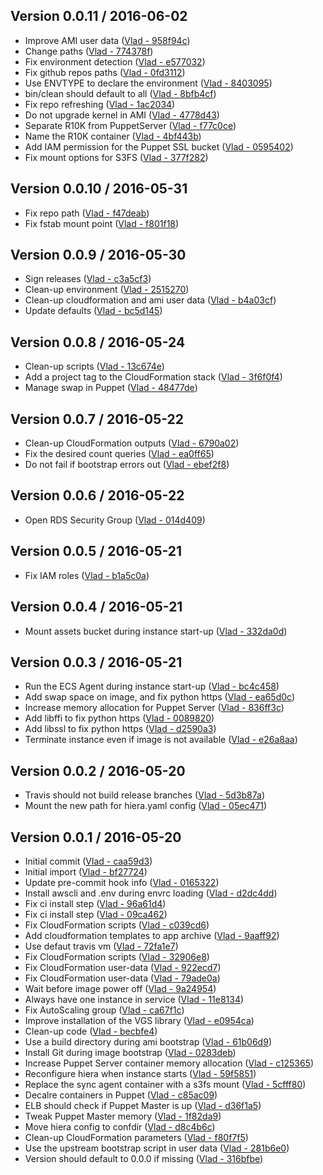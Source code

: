 ## Version 0.0.11 / 2016-06-02
  * Improve AMI user data ([Vlad - 958f94c](https://github.com/vghn/puppet_stk/commit/958f94ce88126410d962aa8a218bd2355207d56b))
  * Change paths ([Vlad - 774378f](https://github.com/vghn/puppet_stk/commit/774378f081e080ff4caf5fc7510c2088027af105))
  * Fix environment detection ([Vlad - e577032](https://github.com/vghn/puppet_stk/commit/e577032a50de71c9651c3f863fe12e5c645d91df))
  * Fix github repos paths ([Vlad - 0fd3112](https://github.com/vghn/puppet_stk/commit/0fd3112b46bd7d98817a84b93f83c3618211b8aa))
  * Use ENVTYPE to declare the environment ([Vlad - 8403095](https://github.com/vghn/puppet_stk/commit/8403095613113898cf80e518259864c3647473f2))
  * bin/clean should default to all ([Vlad - 8bfb4cf](https://github.com/vghn/puppet_stk/commit/8bfb4cf6dab501c3e8235f3c151d0e1d9b08425a))
  * Fix repo refreshing ([Vlad - 1ac2034](https://github.com/vghn/puppet_stk/commit/1ac20349f1c694e190c8debf9a481b14238641c8))
  * Do not upgrade kernel in AMI ([Vlad - 4778d43](https://github.com/vghn/puppet_stk/commit/4778d432ae2e8b32ca5d7ee482955885c108014b))
  * Separate R10K from PuppetServer ([Vlad - f77c0ce](https://github.com/vghn/puppet_stk/commit/f77c0ce6307799f83c9cf111352e25be28dd4c8e))
  * Name the R10K container ([Vlad - 4bf443b](https://github.com/vghn/puppet_stk/commit/4bf443b1ca4493ead8042e2e4c01011e095ec275))
  * Add IAM permission for the Puppet SSL bucket ([Vlad - 0595402](https://github.com/vghn/puppet_stk/commit/0595402273988c59d912ad0a002a57007093998e))
  * Fix mount options for S3FS ([Vlad - 377f282](https://github.com/vghn/puppet_stk/commit/377f2828b3c4e5cecaefdf49c69e1e2a961627bb))

## Version 0.0.10 / 2016-05-31
  * Fix repo path ([Vlad - f47deab](https://github.com/vghn/puppet_stk/commit/f47deab514b979992cd84e65923eeb17cac1db67))
  * Fix fstab mount point ([Vlad - f801f18](https://github.com/vghn/puppet_stk/commit/f801f18292233b9dc00d4215677493ddaea1675f))

## Version 0.0.9 / 2016-05-30
  * Sign releases ([Vlad - c3a5cf3](https://github.com/vghn/puppet_stk/commit/c3a5cf37ad1631971c5ad3c3f859bd96fadcb5db))
  * Clean-up environment ([Vlad - 2515270](https://github.com/vghn/puppet_stk/commit/25152703ba66549ce5696d3b00840fe06fe8215d))
  * Clean-up cloudformation and ami user data ([Vlad - b4a03cf](https://github.com/vghn/puppet_stk/commit/b4a03cf57fe5b0bcd15e6fbd810c2fac324c3e11))
  * Update defaults ([Vlad - bc5d145](https://github.com/vghn/puppet_stk/commit/bc5d1455b3c7a9140c8a15d4cc2991a2594f2846))

## Version 0.0.8 / 2016-05-24
  * Clean-up scripts ([Vlad - 13c674e](https://github.com/vghn/puppet_stk/commit/13c674eb6bfd471133dc1ce34e68a0a35f7d35f0))
  * Add a project tag to the CloudFormation stack ([Vlad - 3f6f0f4](https://github.com/vghn/puppet_stk/commit/3f6f0f4ce85a6ed9b8f0bda92b76c03e610423d5))
  * Manage swap in Puppet ([Vlad - 48477de](https://github.com/vghn/puppet_stk/commit/48477de83324519494087d01ea3fd2d952ec8fdf))

## Version 0.0.7 / 2016-05-22
  * Clean-up CloudFormation outputs ([Vlad - 6790a02](https://github.com/vghn/puppet_stk/commit/6790a02418da8bc81f91c36f4ac575d3ed1968e5))
  * Fix the desired count queries ([Vlad - ea0ff65](https://github.com/vghn/puppet_stk/commit/ea0ff6533bfccf4b13f9110517ab259ed0523937))
  * Do not fail if bootstrap errors out ([Vlad - ebef2f8](https://github.com/vghn/puppet_stk/commit/ebef2f8c18ef3961361e4b9ba7ffa13dd75ba456))

## Version 0.0.6 / 2016-05-22
  * Open RDS Security Group ([Vlad - 014d409](https://github.com/vghn/puppet_stk/commit/014d409af036fcba7eacbdfb43deb12cd9383e44))

## Version 0.0.5 / 2016-05-21
  * Fix IAM roles ([Vlad - b1a5c0a](https://github.com/vghn/puppet_stk/commit/b1a5c0a045dc88280ac3f461d6f455a6fcdb9280))

## Version 0.0.4 / 2016-05-21
  * Mount assets bucket during instance start-up ([Vlad - 332da0d](https://github.com/vghn/puppet_stk/commit/332da0dd4a57506e59cab2c3b433e996511ba8b5))

## Version 0.0.3 / 2016-05-21
  * Run the ECS Agent during instance start-up ([Vlad - bc4c458](https://github.com/vghn/puppet_stk/commit/bc4c4587e74592f29529aa863e802a84d4d34ad8))
  * Add swap space on image, and fix python https ([Vlad - ea65d0c](https://github.com/vghn/puppet_stk/commit/ea65d0c016c0592a5a37854e7f0a4614c79dd1c6))
  * Increase memory allocation for Puppet Server ([Vlad - 836ff3c](https://github.com/vghn/puppet_stk/commit/836ff3cdae1e214616d356084b8e3d9434d0861c))
  * Add libffi to fix python https ([Vlad - 0089820](https://github.com/vghn/puppet_stk/commit/0089820899525ae0944744019d37e0fd56f784ab))
  * Add libssl to fix python https ([Vlad - d2590a3](https://github.com/vghn/puppet_stk/commit/d2590a368209eff01303e331c81cc2c7ec2e8b2b))
  * Terminate instance even if image is not available ([Vlad - e26a8aa](https://github.com/vghn/puppet_stk/commit/e26a8aae5551d3e280453dbc591de9cedd6baeb9))

## Version 0.0.2 / 2016-05-20
  * Travis should not build release branches ([Vlad - 5d3b87a](https://github.com/vghn/puppet_stk/commit/5d3b87a1f750bb7d74d3827189139bb10a58c791))
  * Mount the new path for hiera.yaml config ([Vlad - 05ec471](https://github.com/vghn/puppet_stk/commit/05ec471aa9cd12be589a14bdf72ae299eace85b8))

## Version 0.0.1 / 2016-05-20
  * Initial commit ([Vlad - caa59d3](https://github.com/vghn/puppet_stk/commit/caa59d332b3c87287f43c8ee9c9c10c600d9566a))
  * Initial import ([Vlad - bf27724](https://github.com/vghn/puppet_stk/commit/bf277243c7844342794eab3857bd9279310c3785))
  * Update pre-commit hook info ([Vlad - 0165322](https://github.com/vghn/puppet_stk/commit/0165322db74cc63bef363ed18b165c458824418a))
  * Install awscli and .env during envrc loading ([Vlad - d2dc4dd](https://github.com/vghn/puppet_stk/commit/d2dc4dd1d1c3042015582a05f752f8916064b378))
  * Fix ci install step ([Vlad - 96a61d4](https://github.com/vghn/puppet_stk/commit/96a61d4a4aa46a3c09a23b3fa216612068f25c61))
  * Fix ci install step ([Vlad - 09ca462](https://github.com/vghn/puppet_stk/commit/09ca4625313e574d40382cec6da436ae3eac7af0))
  * Fix CloudFormation scripts ([Vlad - c039cd6](https://github.com/vghn/puppet_stk/commit/c039cd6a0cb0c5725f4107fff055d4370cfea7e9))
  * Add cloudformation templates to app archive ([Vlad - 9aaff92](https://github.com/vghn/puppet_stk/commit/9aaff92648c5855bde23749b3e974740b37c40f5))
  * Use defaut travis vm ([Vlad - 72fa1e7](https://github.com/vghn/puppet_stk/commit/72fa1e742b3151af42988bece3bf77f849abf801))
  * Fix CloudFormation scripts ([Vlad - 32906e8](https://github.com/vghn/puppet_stk/commit/32906e847d95ecf9694f24b4ee9be9622fff76fa))
  * Fix CloudFormation user-data ([Vlad - 922ecd7](https://github.com/vghn/puppet_stk/commit/922ecd721019f2ee251a129393fb24fd9d15bcc2))
  * Fix CloudFormation user-data ([Vlad - 79ade0a](https://github.com/vghn/puppet_stk/commit/79ade0aa6f597799437b4cf957c49b43ee9e608d))
  * Wait before image power off ([Vlad - 9a24954](https://github.com/vghn/puppet_stk/commit/9a249548feef2116d1f2e4e7fec074aedfc68cf4))
  * Always have one instance in service ([Vlad - 11e8134](https://github.com/vghn/puppet_stk/commit/11e81340351fa656be7daa03cc9979601432b8a3))
  * Fix AutoScaling group ([Vlad - ca67f1c](https://github.com/vghn/puppet_stk/commit/ca67f1cd25bfb7e36446343a56df16552046a1a9))
  * Improve installation of the VGS library ([Vlad - e0954ca](https://github.com/vghn/puppet_stk/commit/e0954ca738d81e4d8c96dd62af84b6759366a2e2))
  * Clean-up code ([Vlad - becbfe4](https://github.com/vghn/puppet_stk/commit/becbfe40f12fa1b88c9994ab4f881502687ecbe1))
  * Use a build directory during ami bootstrap ([Vlad - 61b06d9](https://github.com/vghn/puppet_stk/commit/61b06d96e8f3b5ae3153a0c16b12884a502b5b65))
  * Install Git during image bootstrap ([Vlad - 0283deb](https://github.com/vghn/puppet_stk/commit/0283debb366812d5ac5dfb61f4af5c504fd21c2c))
  * Increase Puppet Server container memory allocation ([Vlad - c125365](https://github.com/vghn/puppet_stk/commit/c125365a3a96669c68519362d726f3448f62d9c8))
  * Reconfigure hiera when instance starts ([Vlad - 59f5851](https://github.com/vghn/puppet_stk/commit/59f58512cef60d6b05f06db08a81007c6da6c032))
  * Replace the sync agent container with a s3fs mount ([Vlad - 5cfff80](https://github.com/vghn/puppet_stk/commit/5cfff8069274eed470206c379b36796b263f901f))
  * Decalre containers in Puppet ([Vlad - c85ac09](https://github.com/vghn/puppet_stk/commit/c85ac092f4e274027c7e2283b562a9e8275c4943))
  * ELB should check if Puppet Master is up ([Vlad - d36f1a5](https://github.com/vghn/puppet_stk/commit/d36f1a5c577c104eab23c186dffd2a8243600da0))
  * Tweak Puppet Master memory ([Vlad - 1f82da9](https://github.com/vghn/puppet_stk/commit/1f82da9782a92f1067fa16cd3f084d86352e656f))
  * Move hiera config to confdir ([Vlad - d8c4b6c](https://github.com/vghn/puppet_stk/commit/d8c4b6cf591b9d537bdeba3254bd61e399bf4c34))
  * Clean-up CloudFormation parameters ([Vlad - f80f7f5](https://github.com/vghn/puppet_stk/commit/f80f7f5c5b185d9d01598cd65a55917b85b7974f))
  * Use the upstream bootstrap script in user data ([Vlad - 281b6e0](https://github.com/vghn/puppet_stk/commit/281b6e0d5efa13b1c2ba62a9eedfedfec19448db))
  * Version should default to 0.0.0 if missing ([Vlad - 316bfbe](https://github.com/vghn/puppet_stk/commit/316bfbe7cb5f389f533b3aab0342a133cdc254ab))
